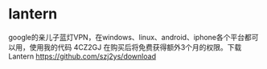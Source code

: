 # lantern
google的亲儿子蓝灯VPN，在windows、linux、android、iphone各个平台都可以用，使用我的代码 4CZ2GJ 在购买后将免费获得额外3个月的权限。下载 Lantern https://github.com/szj2ys/download
